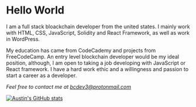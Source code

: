 # Hello World  
  I am a full stack bloackchain developer from the united states. I mainly work with HTML, CSS, JavaScript, Solidity and React Framework, as well as work in WordPress.
  
  My education has came from CodeCademy and projects from FreeCodeCamp. An entry level blockchain developer would be my ideal position, although, I am open to taking a job developing with JavaScript or React framework. I have a hard work ethic and a willingness and passion to start a career as a developer.
  
  *Feel free to contact me at bcdev3@protonmail.com*


[![Austin's GitHub stats](https://github-readme-stats.vercel.app/api?username=bchaindeveloper)](https://github.com/anuraghazra/github-readme-stats)
